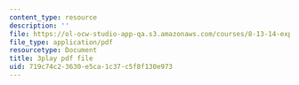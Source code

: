 ```yaml
---
content_type: resource
description: ''
file: https://ol-ocw-studio-app-qa.s3.amazonaws.com/courses/8-13-14-experimental-physics-i-ii-junior-lab-fall-2016-spring-2017/719c74c23630e5ca1c37c5f8f130e973_6yXA-M8WAY8.pdf
file_type: application/pdf
resourcetype: Document
title: 3play pdf file
uid: 719c74c2-3630-e5ca-1c37-c5f8f130e973
---
```

